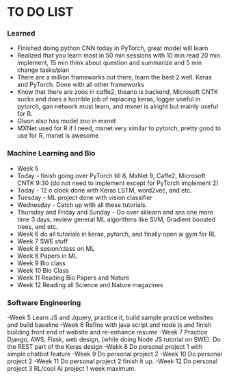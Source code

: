 # TO DO LIST

### Learned
- Finished doing python CNN today in PyTorch, great model will learn
- Realized that you learn most in 50 min sessions with 10 min read 20 min implement, 15 min think about question and summarize and 5 min change tasks/plan
- There are a million frameworks out there, learn the best 2 well. Keras and PyTorch. Done with all other frameworks
- Know that there are zoos in caffe2, theano is backend, Microsoft CNTK sucks and does a horrible job of replacing keras, logger useful in pytorch, gan network must learn, and mxnet is alright but mainly useful for R. 
- Gluon also has model zoo in mxnet 
- MXNet used for R if I need, mxnet very similar to pytorch, pretty good to use for R, mxnet is awesome

### Machine Learning and Bio
- Week 5
- Today - finish going over PyTorch till 8, MxNet 9, Caffe2, Microsoft CNTK 9:30 (do not need to implement except for PyTorch implement 2) 
- Today - 12 o clock done with Keras LSTM, word2vec, and etc. 
- Tuesday - ML project done with vision classifier 
- Wednesday - Catch up with all these tutorials. 
- Thursday and Friday and Sunday - Go over sklearn and sns one more time 3 days, review general ML algorithms like SVM, Gradient boosted trees, and etc.   
- Week 6 do all tutorials in keras, pytorch, and finally open ai gym for RL
- Week 7 SWE stuff
- Week 8 sesion/class on ML
- Week 8 Papers in ML
- Week 9 Bio class
- Week 10 Bio Class
- Week 11 Reading Bio Papers and Nature
- Week 12 Reading all Science and Nature magazines


### Software Engineering
-Week 5 Learn JS and Jquery, practice it, build sample practice websites and build baseline
-Week 6 Refine with java script and node js and finish building front end of website and re-enhance resume
-Week 7 Practice Django, AWS, Flask, web design, (while doing Node JS tutorial on SWE). Do the REST part of the Keras design 
-Wekk 8 Do personal project 1 with simple chatbot feature
-Week 9 Do personal project 2 
-Week 10 Do personal project 2
-Week 11 Do personal project 2 finish it up. 
-Week 12 Do personal project 3 RL/cool AI project 1 week maximum. 







